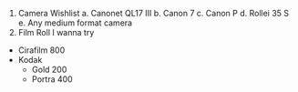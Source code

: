 1. Camera Wishlist
  a. Canonet QL17 III
  b. Canon 7
  c. Canon P
  d. Rollei 35 S
  e. Any medium format camera
2. Film Roll I wanna try
  - Cirafilm 800
  - Kodak
    * Gold 200
    * Portra 400
